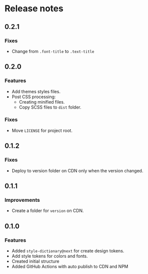 # Release notes

## 0.2.1

### Fixes

- Change from `.font-title` to `.text-title`

## 0.2.0

### Features

- Add themes styles files.
- Post CSS processing:
  - Creating minified files.
  - Copy SCSS files to `dist` folder.

### Fixes

- Move `LICENSE` for project root.

## 0.1.2

### Fixes

- Deploy to version folder on CDN only when the version changed.
  
## 0.1.1

### Improvements

- Create a folder for `version` on CDN.

## 0.1.0

### Features

- Added `style-dictionary@next` for create design tokens.
- Add style tokens for colors and fonts.
- Created initial structure
- Added GitHub Actions with auto publish to CDN and NPM

